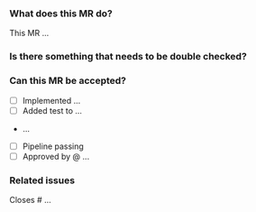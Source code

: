 ### What does this MR do?
<!-- Explain _how_ you achieved the proposal of the task. -->
This MR ...


### Is there something that needs to be double checked?
<!-- Is there something a reviewer should look out for _especially_? -->


### Can this MR be accepted?
- [ ] Implemented ...
- [ ] Added test to ...
- ...
- [ ] Pipeline passing
- [ ] Approved by @ ...
<!-- Add reviewer(s) here once no longer in WIP -->


### Related issues
Closes # ...
<!-- For automatic closing, you can add commas between issue numbers-->
